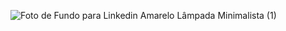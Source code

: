 ![Foto de Fundo para Linkedin Amarelo Lâmpada Minimalista (1)](https://github.com/user-attachments/assets/dacb2643-0314-4230-8c50-fa8bac7c705b)
